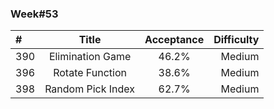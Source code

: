 
### Week#53

| # | Title | Acceptance | Difficulty
| :------------ |:---------------:| :-----:| -----:|
| 390 | Elimination Game |46.2% | Medium |
| 396 | Rotate Function | 38.6%| Medium |
| 398 | Random Pick Index | 62.7%| Medium |
